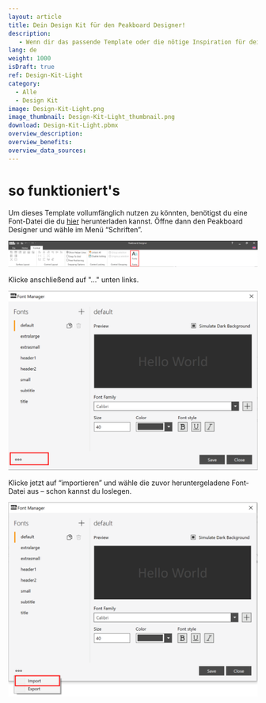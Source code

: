 ```yaml
---
layout: article
title: Dein Design Kit für den Peakboard Designer!
description: 
   - Wenn dir das passende Template oder die nötige Inspiration für dein Peakboard Dashboard fehlt, hilft dir dieses Design Kit weiter. Sie bietet dir für dein erstes Dashboard Projekt mit dem Peakboard Designer eine Auswahl an vordefinierten Elementen und Farben, verschiedene Gestaltungsraster, sowie Farbschemen inklusive passender Signalfarben, Schriftformate und Diagramme. Lade dir dieses Design Kit im hellen Design herunter und baue dir dein individuelles Dashboard – ganz nach deinen Bedürfnissen.
lang: de
weight: 1000
isDraft: true
ref: Design-Kit-Light
category:
  - Alle
  - Design Kit
image: Design-Kit-Light.png
image_thumbnail: Design-Kit-Light_thumbnail.png
download: Design-Kit-Light.pbmx
overview_description:
overview_benefits:
overview_data_sources:
---
```


# so funktioniert's

Um dieses Template vollumfänglich nutzen zu könnten, benötigst du eine Font-Datei die du [hier](Fonts.pbsx) herunterladen kannst. Öffne dann den Peakboard Designer und wähle im Menü “Schriften”.

![](img/Ribbon_Bar_Fonts.png)

Klicke anschließend auf "..." unten links.

![](img/Fontmanager.png)


Klicke jetzt auf “importieren” und wähle die zuvor heruntergeladene Font-Datei aus – schon kannst du loslegen.

![](img/Fontmanager_Import.png)
